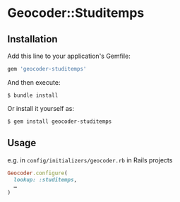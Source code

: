 # Geocoder::Studitemps

## Installation

Add this line to your application's Gemfile:

```ruby
gem 'geocoder-studitemps'
```

And then execute:

    $ bundle install

Or install it yourself as:

    $ gem install geocoder-studitemps

## Usage
e.g. in `config/initializers/geocoder.rb` in Rails projects

```ruby
Geocoder.configure(
  lookup: :studitemps,
  …
)
```
